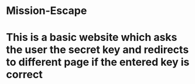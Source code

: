 # Mission-Escape
# This is a basic website which asks the user the secret key and redirects to different page if the entered key is correct
